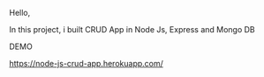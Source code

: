 Hello,

In this project, i built CRUD App in Node Js, Express and Mongo DB

DEMO

https://node-js-crud-app.herokuapp.com/
